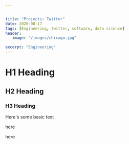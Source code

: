 ```yaml
---


title: "Projects: Twitter"
date: 2020-08-17
tags: [Engineering, twitter, software, data science]
header:
   image: "/images/chicago.jpg"

excerpt: "Engineering"
---
```



# H1 Heading

## H2 Heading

### H3 Heading

Here's some basic text

here


here

